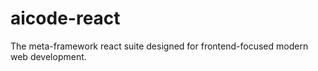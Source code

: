 # aicode-react
The meta-framework react suite designed for frontend-focused modern web development.
